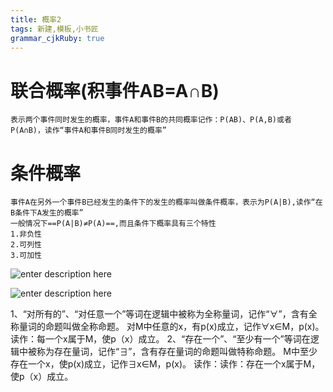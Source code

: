 ```yaml
---
title: 概率2
tags: 新建,模板,小书匠
grammar_cjkRuby: true
---
```


# 联合概率(积事件AB=A∩B)
    表示两个事件同时发生的概率，事件A和事件B的共同概率记作：P(AB)、P(A,B)或者P(A∩B)，读作“事件A和事件B同时发生的概率”

# 条件概率
    事件A在另外一个事件B已经发生的条件下的发生的概率叫做条件概率，表示为P(A|B),读作“在B条件下A发生的概率”
    一般情况下==P(A|B)≠P(A)==,而且条件下概率具有三个特性
    1.非负性
    2.可列性
    3.可加性

![enter description here](http://image.abao365.cn/ai/resource/1535769222536.png)


![enter description here](http://image.abao365.cn/ai/resource/1535771813889.png)



1、“对所有的”、“对任意一个”等词在逻辑中被称为全称量词，记作“∀”，含有全称量词的命题叫做全称命题。
对M中任意的x，有p(x)成立，记作∀x∈M，p(x)。
读作：每一个x属于M，使p（x）成立。
2、“存在一个”、“至少有一个”等词在逻辑中被称为存在量词，记作“∃”，含有存在量词的命题叫做特称命题。
M中至少存在一个x，使p(x)成立，记作∃x∈M，p(x)。
读作：读作：存在一个x属于M，使p（x）成立。